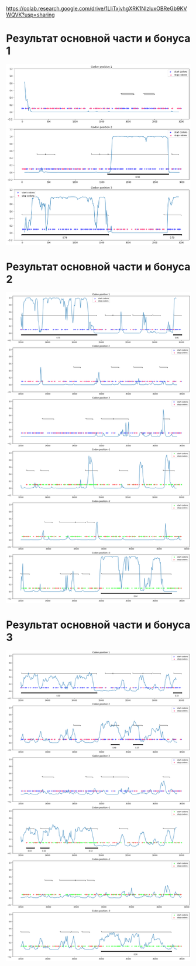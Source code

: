 https://colab.research.google.com/drive/1LliTxjvhgXRK1NIzluxOBReGb9KVWQVK?usp=sharing


# Результат основной части и бонуса 1
![image](img/pic.png)

# Результат основной части и бонуса 2
![image](img/pic2.png)

# Результат основной части и бонуса 3
![image](img/pic3.png)

